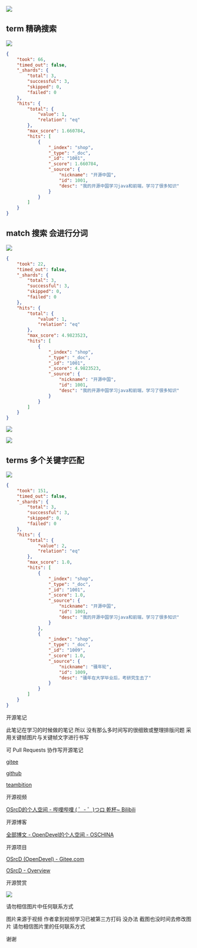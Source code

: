 ![](https://tcs.teambition.net/storage/31211afc34f3ebed3a5fd8778ffba2b2bc25?Signature=eyJhbGciOiJIUzI1NiIsInR5cCI6IkpXVCJ9.eyJBcHBJRCI6IjU5Mzc3MGZmODM5NjMyMDAyZTAzNThmMSIsIl9hcHBJZCI6IjU5Mzc3MGZmODM5NjMyMDAyZTAzNThmMSIsIl9vcmdhbml6YXRpb25JZCI6IiIsImV4cCI6MTYxMDcwMjUwNSwiaWF0IjoxNjEwMDk3NzA1LCJyZXNvdXJjZSI6Ii9zdG9yYWdlLzMxMjExYWZjMzRmM2ViZWQzYTVmZDg3NzhmZmJhMmIyYmMyNSJ9.XFmI1M3zx35s70WL2xWGg2IHh8JnObBq-OitaSlGmdQ&download=2020-09-17%20174843.png "")

## term 精确搜索

![](https://tcs.teambition.net/storage/3121501ac219ceadce7d21a535d4c584c069?Signature=eyJhbGciOiJIUzI1NiIsInR5cCI6IkpXVCJ9.eyJBcHBJRCI6IjU5Mzc3MGZmODM5NjMyMDAyZTAzNThmMSIsIl9hcHBJZCI6IjU5Mzc3MGZmODM5NjMyMDAyZTAzNThmMSIsIl9vcmdhbml6YXRpb25JZCI6IiIsImV4cCI6MTYxMDcwMjUwNSwiaWF0IjoxNjEwMDk3NzA1LCJyZXNvdXJjZSI6Ii9zdG9yYWdlLzMxMjE1MDFhYzIxOWNlYWRjZTdkMjFhNTM1ZDRjNTg0YzA2OSJ9.edsq2p-FZAqWEHsD43xy4uHxpIqUGYFThhdiAOByALA&download=image.png "")

```json
{
    "took": 66,
    "timed_out": false,
    "_shards": {
        "total": 3,
        "successful": 3,
        "skipped": 0,
        "failed": 0
    },
    "hits": {
        "total": {
            "value": 1,
            "relation": "eq"
        },
        "max_score": 1.660784,
        "hits": [
            {
                "_index": "shop",
                "_type": "_doc",
                "_id": "1001",
                "_score": 1.660784,
                "_source": {
                    "nickname": "开源中国",
                    "id": 1001,
                    "desc": "我的开源中国学习java和前端，学习了很多知识"
                }
            }
        ]
    }
}

```

## match 搜索 会进行分词

![](https://tcs.teambition.net/storage/3121a25d51db3a278faf4a6dcf5dbb264e3d?Signature=eyJhbGciOiJIUzI1NiIsInR5cCI6IkpXVCJ9.eyJBcHBJRCI6IjU5Mzc3MGZmODM5NjMyMDAyZTAzNThmMSIsIl9hcHBJZCI6IjU5Mzc3MGZmODM5NjMyMDAyZTAzNThmMSIsIl9vcmdhbml6YXRpb25JZCI6IiIsImV4cCI6MTYxMDcwMjUwNSwiaWF0IjoxNjEwMDk3NzA1LCJyZXNvdXJjZSI6Ii9zdG9yYWdlLzMxMjFhMjVkNTFkYjNhMjc4ZmFmNGE2ZGNmNWRiYjI2NGUzZCJ9.Zr1iYGCZ7VmQ4_4UdSYf0J-ctuCcfCUxem2_2OC46qU&download=image.png "")

```json
{
    "took": 22,
    "timed_out": false,
    "_shards": {
        "total": 3,
        "successful": 3,
        "skipped": 0,
        "failed": 0
    },
    "hits": {
        "total": {
            "value": 1,
            "relation": "eq"
        },
        "max_score": 4.9823523,
        "hits": [
            {
                "_index": "shop",
                "_type": "_doc",
                "_id": "1001",
                "_score": 4.9823523,
                "_source": {
                    "nickname": "开源中国",
                    "id": 1001,
                    "desc": "我的开源中国学习java和前端，学习了很多知识"
                }
            }
        ]
    }
}

```

![](https://tcs.teambition.net/storage/31218dd4c6fe063ca1d1e5782b27ddcfda39?Signature=eyJhbGciOiJIUzI1NiIsInR5cCI6IkpXVCJ9.eyJBcHBJRCI6IjU5Mzc3MGZmODM5NjMyMDAyZTAzNThmMSIsIl9hcHBJZCI6IjU5Mzc3MGZmODM5NjMyMDAyZTAzNThmMSIsIl9vcmdhbml6YXRpb25JZCI6IiIsImV4cCI6MTYxMDcwMjUwNSwiaWF0IjoxNjEwMDk3NzA1LCJyZXNvdXJjZSI6Ii9zdG9yYWdlLzMxMjE4ZGQ0YzZmZTA2M2NhMWQxZTU3ODJiMjdkZGNmZGEzOSJ9.GTUr1aaN7BM7x_JQV7jmk6k1uA3AZWuxPKJHodm_wX4&download=image.png "")

![](https://tcs.teambition.net/storage/31211787948306d1f8a2d218cd5c1a80532a?Signature=eyJhbGciOiJIUzI1NiIsInR5cCI6IkpXVCJ9.eyJBcHBJRCI6IjU5Mzc3MGZmODM5NjMyMDAyZTAzNThmMSIsIl9hcHBJZCI6IjU5Mzc3MGZmODM5NjMyMDAyZTAzNThmMSIsIl9vcmdhbml6YXRpb25JZCI6IiIsImV4cCI6MTYxMDcwMjUwNSwiaWF0IjoxNjEwMDk3NzA1LCJyZXNvdXJjZSI6Ii9zdG9yYWdlLzMxMjExNzg3OTQ4MzA2ZDFmOGEyZDIxOGNkNWMxYTgwNTMyYSJ9.WZ6MvvyNpm-53CJ4sgNlnR-NUXITVtGwDfj27UxV5no&download=image.png "")

## terms 多个关键字匹配

![](https://tcs.teambition.net/storage/31217ba078a677df4fb368cb2d5c4681da32?Signature=eyJhbGciOiJIUzI1NiIsInR5cCI6IkpXVCJ9.eyJBcHBJRCI6IjU5Mzc3MGZmODM5NjMyMDAyZTAzNThmMSIsIl9hcHBJZCI6IjU5Mzc3MGZmODM5NjMyMDAyZTAzNThmMSIsIl9vcmdhbml6YXRpb25JZCI6IiIsImV4cCI6MTYxMDcwMjUwNSwiaWF0IjoxNjEwMDk3NzA1LCJyZXNvdXJjZSI6Ii9zdG9yYWdlLzMxMjE3YmEwNzhhNjc3ZGY0ZmIzNjhjYjJkNWM0NjgxZGEzMiJ9.-kH582BmQ_zEf_YERVy9XmUvzWgoaE-0rXoOuk17y6Q&download=image.png "")

```json
{
    "took": 151,
    "timed_out": false,
    "_shards": {
        "total": 3,
        "successful": 3,
        "skipped": 0,
        "failed": 0
    },
    "hits": {
        "total": {
            "value": 2,
            "relation": "eq"
        },
        "max_score": 1.0,
        "hits": [
            {
                "_index": "shop",
                "_type": "_doc",
                "_id": "1001",
                "_score": 1.0,
                "_source": {
                    "nickname": "开源中国",
                    "id": 1001,
                    "desc": "我的开源中国学习java和前端，学习了很多知识"
                }
            },
            {
                "_index": "shop",
                "_type": "_doc",
                "_id": "1009",
                "_score": 1.0,
                "_source": {
                    "nickname": "骚年轮",
                    "id": 1009,
                    "desc": "骚年在大学毕业后，考研究生去了"
                }
            }
        ]
    }
}

```



开源笔记

此笔记在学习的时候做的笔记 所以 没有那么多时间写的很细致或整理排版问题 采用关键帧图片与关键帧文字进行书写 

可 Pull Requests 协作写开源笔记

[gitee](https://gitee.com/opendevel/java-for-linux)

[github](https://github.com/OSrcD/java-for-linux)

[teambition](https://www.teambition.com/project/5ff1a6330b58d3e798744991?from=invite)

开源视频

[OSrcD的个人空间 - 哔哩哔哩 ( ゜- ゜)つロ 乾杯~ Bilibili](https://space.bilibili.com/77266754)

开源博客

[全部博文 - OpenDevel的个人空间 - OSCHINA](https://my.oschina.net/u/4675154?tab=newest&catalogId=0)

开源项目

[OSrcD (OpenDevel) - Gitee.com](https://gitee.com/OpenDevel)

[OSrcD - Overview](https://github.com/OSrcD)

开源赞赏

![](https://tcs.teambition.net/storage/3121aed56e96d914e1046f3b498b493ce232?Signature=eyJhbGciOiJIUzI1NiIsInR5cCI6IkpXVCJ9.eyJBcHBJRCI6IjU5Mzc3MGZmODM5NjMyMDAyZTAzNThmMSIsIl9hcHBJZCI6IjU5Mzc3MGZmODM5NjMyMDAyZTAzNThmMSIsIl9vcmdhbml6YXRpb25JZCI6IiIsImV4cCI6MTYxMDcwMjUwNSwiaWF0IjoxNjEwMDk3NzA1LCJyZXNvdXJjZSI6Ii9zdG9yYWdlLzMxMjFhZWQ1NmU5NmQ5MTRlMTA0NmYzYjQ5OGI0OTNjZTIzMiJ9.x8CMFGN3CNvIF1kXHTghd0jqQoEjfzDxwUJxJJEuuJY&download=image.png "")

请勿相信图片中任何联系方式

图片来源于视频 作者拿到视频学习已被第三方打码 没办法 截图也没时间去修改图片 请勿相信图片里的任何联系方式

谢谢

